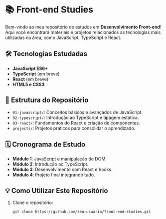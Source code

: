 # 📚 Front-end Studies

Bem-vindo ao meu repositório de estudos em **Desenvolvimento Front-end**! Aqui você encontrará materiais e projetos relacionados às tecnologias mais utilizadas na área, como JavaScript, TypeScript e React.

## 🛠️ Tecnologias Estudadas  
- **JavaScript ES6+**  
- **TypeScript** (em breve)  
- **React** (em breve)  
- **HTML5 e CSS3**  

## 📂 Estrutura do Repositório  
- `01-javascript/`: Conceitos básicos e avançados de JavaScript.  
- `02-typescript/`: Introdução ao TypeScript e tipagem estática.  
- `03-react/`: Fundamentos do React e criação de componentes.  
- `projects/`: Projetos práticos para consolidar o aprendizado.  

## 🗓️ Cronograma de Estudo  
- **Módulo 1**: JavaScript e manipulação de DOM.  
- **Módulo 2**: Introdução ao TypeScript.  
- **Módulo 3**: Desenvolvimento com React e hooks.  
- **Módulo 4**: Projeto final integrando tudo.

## 💡 Como Utilizar Este Repositório  
1. Clone o repositório:  
   ```bash
   git clone https://github.com/seu-usuario/front-end-studies.git
